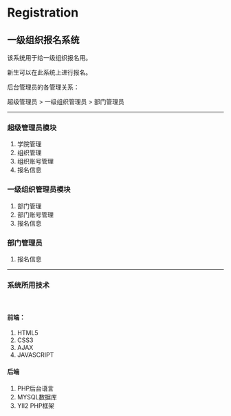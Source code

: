 # Registration
## 一级组织报名系统
该系统用于给一级组织报名用。

新生可以在此系统上进行报名。
  
后台管理员的各管理关系：
  
超级管理员 > 一级组织管理员 > 部门管理员
  
***
  
### 超级管理员模块
1. 学院管理
2. 组织管理
3. 组织账号管理
4. 报名信息
  
### 一级组织管理员模块
1. 部门管理
2. 部门账号管理
3. 报名信息
  
### 部门管理员
1. 报名信息
  
***
  
### 系统所用技术
  
#### 前端：
1. HTML5
2. CSS3
3. AJAX
4. JAVASCRIPT
  
#### 后端
1. PHP后台语言
2. MYSQL数据库
3. YII2 PHP框架
  
  
